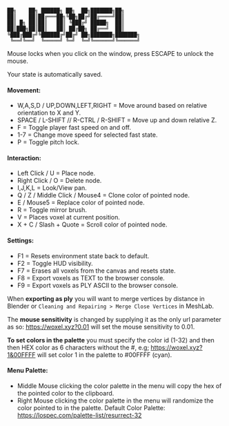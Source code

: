 ```
██╗    ██╗ ██████╗ ██╗  ██╗███████╗██╗     
██║    ██║██╔═══██╗╚██╗██╔╝██╔════╝██║     
██║ █╗ ██║██║   ██║ ╚███╔╝ █████╗  ██║     
██║███╗██║██║   ██║ ██╔██╗ ██╔══╝  ██║     
╚███╔███╔╝╚██████╔╝██╔╝ ██╗███████╗███████╗
 ╚══╝╚══╝  ╚═════╝ ╚═╝  ╚═╝╚══════╝╚══════╝
```

Mouse locks when you click on the window, press ESCAPE to unlock the mouse.

Your state is automatically saved.

#### Movement:
* W,A,S,D / UP,DOWN,LEFT,RIGHT = Move around based on relative orientation to X and Y.
* SPACE / L-SHIFT // R-CTRL / R-SHIFT = Move up and down relative Z.
* F = Toggle player fast speed on and off.
* 1-7 = Change move speed for selected fast state.
* P = Toggle pitch lock.

#### Interaction:
* Left Click / U = Place node.
* Right Click / O = Delete node.
* I,J,K,L = Look/View pan.
* Q / Z / Middle Click / Mouse4 = Clone color of pointed node.
* E / Mouse5 = Replace color of pointed node.
* R = Toggle mirror brush.
* V = Places voxel at current position.
* X + C / Slash + Quote = Scroll color of pointed node.

#### Settings:
* F1 = Resets environment state back to default.
* F2 = Toggle HUD visibility.
* F7 = Erases all voxels from the canvas and resets state.
* F8 = Export voxels as TEXT to the browser console.
* F9 = Export voxels as PLY ASCII to the browser console.

When **exporting as ply** you will want to merge vertices by distance in Blender
or `Cleaning and Repairing > Merge Close Vertices` in MeshLab.

The **mouse sensitivity** is changed by supplying it as the only url parameter as so: https://woxel.xyz?0.01 will set the mouse sensitivity to 0.01.

**To set colors in the palette** you must specify the color id (1-32) and then then HEX color as 6 characters without the #, e.g; https://woxel.xyz?1&00FFFF will set color 1 in the palette to #00FFFF (cyan).

#### Menu Palette:
* Middle Mouse clicking the color palette in the menu will copy the hex of the pointed color to the clipboard.
* Right Mouse clicking the color palette in the menu will randomize the color pointed to in the palette.
Default Color Palette: https://lospec.com/palette-list/resurrect-32
